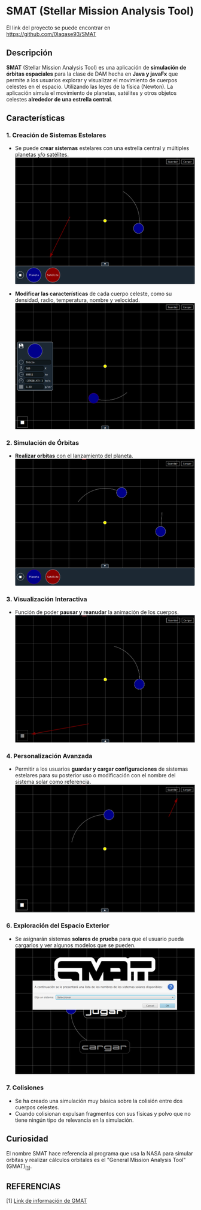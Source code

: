 # SMAT (Stellar Mission Analysis Tool)

El link del proyecto se puede encontrar en https://github.com/0laqase93/SMAT

## Descripción
**SMAT** (Stellar Mission Analysis Tool) es una aplicación de **simulación 
de órbitas espaciales** para la clase de DAM hecha en **Java y javaFx** que 
permite a los usuarios explorar y visualizar el movimiento de cuerpos 
celestes en el espacio. Utilizando las leyes de la física (Newton). La 
aplicación simula el movimiento de planetas, satélites y otros objetos celestes 
**alrededor de una estrella central**.

## Características
### 1. Creación de Sistemas Estelares
- Se puede **crear sistemas** estelares con una estrella 
  central y múltiples planetas y/o satélites.
![](Images/1.png)  

- **Modificar las características** de cada cuerpo celeste, como su densidad, 
  radio, temperatura, nombre y velocidad.
![](Images/2.png)  

### 2. Simulación de Órbitas
- **Realizar orbitas** con el lanzamiento del planeta.
![](Images/3.png)  

### 3. Visualización Interactiva
- Función de poder **pausar y reanudar** la animación de los cuerpos.
![](Images/4.png)  

### 4. Personalización Avanzada
- Permitir a los usuarios **guardar y cargar configuraciones** de sistemas estelares 
  para su posterior uso o modificación con el nombre del sistema solar como referencia.
![](Images/5.png)  

### 6. Exploración del Espacio Exterior
- Se asignarán sistemas **solares de prueba** para que el usuario pueda cargarlos y ver algunos 
  modelos que se pueden.
![](Images/6.png)  

### 7. Colisiones
- Se ha creado una simulación muy básica sobre la colisión entre dos cuerpos celestes.
- Cuando colisionan expulsan fragmentos con sus físicas y polvo que no tiene ningún tipo de relevancia en la simulación.

## Curiosidad
El nombre SMAT hace referencia al programa que usa la NASA para 
simular órbitas y realizar cálculos orbitales es el "General Mission 
Analysis Tool" (GMAT)<sub>[[1](#referencias)]</sub>.

## REFERENCIAS
[1] [Link de información de GMAT](https://software.nasa.gov/software/GSC-17177-1)